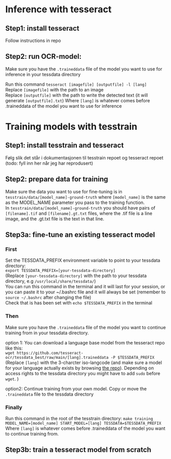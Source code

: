 

# Inference with tesseract 

## Step1: install tesseract 
Follow instructions in repo

## Step2: run OCR-model:
Make sure you have the `.traineddata` file of the model you want to use for inference in your tessdata directory  

Run this command
`tesseract [imagefile] [outputfile] -l [lang]`  
Replace `[imagefile]` with the path to an image  
Replace `[outputfile]` with the path to write the detected text (it will generate `[outputfile].txt`)
Where `[lang]` is whatever comes before .traineddata of the model you want to use for inference


# Training models with tesstrain 

## Step1: install tesstrain and tesseract 
Følg slik det står i dokumentasjonen til tesstrain repoet og tesseract repoet (todo: fyll inn her når jeg har reprodusert)

## Step2: prepare data for training
Make sure the data you want to use for fine-tuning is in `tesstrain/data/[model_name]-ground-truth` where `[model_name]` is the same as the MODEL_NAME parameter you pass to the training function.  
In `tesstrain/data/[model_name]-ground-truth` you should have pairs of `[filename].tif` and `[filename].gt.txt` files, where the .tif file is a line image, and the .gt.txt file is the text in that line.  

## Step3a: fine-tune an existing tesseract model

### First
Set the TESSDATA_PREFIX environment variable to point to your tessdata directory:  
`export TESSDATA_PREFIX=[your-tessdata-directory]`  
(Replace `[your-tessdata-directory]` with the path to your tessdata directory, e.g `/usr/local/share/tessdata/`)  
You can run this command in the terminal and it will last for your session, or you can paste it to your ~/.bashrc file and it will always be set (remember to `source ~/.bashrc` after changing the file)  
Check that is has been set with `echo $TESSDATA_PREFIX` in the terminal

### Then
Make sure you have the `.traineddata` file of the model you want to continue training from in your tessdata directory.   

option 1: 
You can download a language base model from the tesseract repo like this:  
`wget https://github.com/tesseract-ocr/tessdata_best/raw/main/[lang].traineddata -P $TESSDATA_PREFIX`  
(Replace `[lang]` with the 3-charcter iso-langcode (and make sure a model for your language actually exists by browsing [the repo](https://github.com/tesseract-ocr/tessdata_best/)). Depending on access rights to the tessdata directory you might have to add `sudo` before `wget`. )

option2:
Continue training from your own model. Copy or move the `.traineddata` file to the tessdata directory

### Finally
Run this command in the root of the tesstrain directory: 
`make training MODEL_NAME=[model_name] START_MODEL=[lang] TESSDATA=$TESSDATA_PREFIX`
Where `[lang]` is whatever comes before .traineddata of the model you want to continue training from. 


## Step3b: train a tesseract model from scratch

